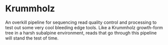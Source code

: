 # Krummholz
An overkill pipeline for sequencing read quality control and processing to test out some very cool bleeding edge tools. Like a Krummholz growth-form tree in a harsh subalpine environment, reads that go through this pipeline will stand the test of time.
